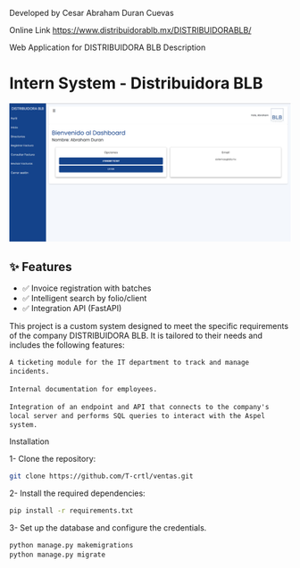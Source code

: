 Developed by Cesar Abraham Duran Cuevas

Online Link
https://www.distribuidorablb.mx/DISTRIBUIDORABLB/

Web Application for DISTRIBUIDORA BLB
Description

# Intern System - Distribuidora BLB  
![Captura Dashboard](./screenshots/dashboard_main.PNG)  

## ✨ Features  
- ✅ Invoice registration with batches  
- ✅ Intelligent search by folio/client  
- ✅ Integration API (FastAPI) 

This project is a custom system designed to meet the specific requirements of the company DISTRIBUIDORA BLB. It is tailored to their needs and includes the following features:

    A ticketing module for the IT department to track and manage incidents.

    Internal documentation for employees.

    Integration of an endpoint and API that connects to the company's local server and performs SQL queries to interact with the Aspel system.

Installation

1- Clone the repository:
```bash
git clone https://github.com/T-crtl/ventas.git
```

2- Install the required dependencies:
```bash
pip install -r requirements.txt
```
3- Set up the database and configure the credentials.
```bash
python manage.py makemigrations
python manage.py migrate
```